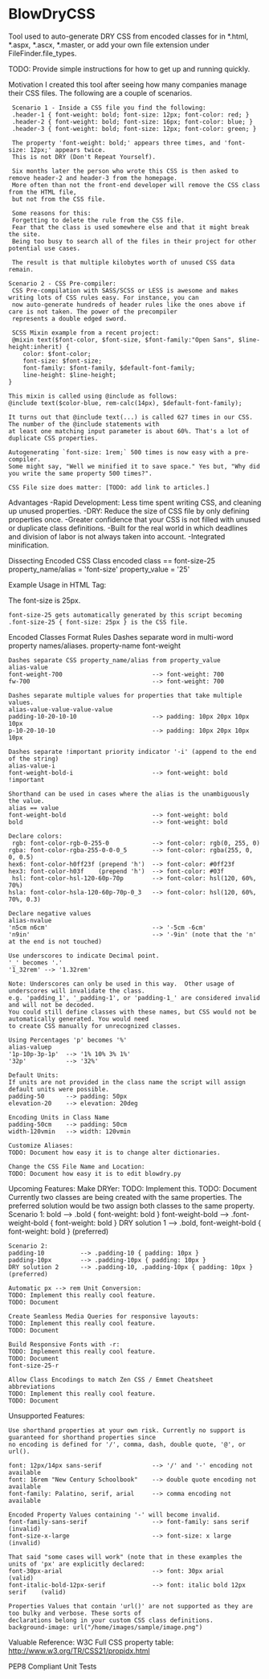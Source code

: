 # BlowDryCSS
Tool used to auto-generate DRY CSS from encoded classes for in *.html, *.aspx, *.ascx, *.master, or add your own
file extension under FileFinder.file_types.

TODO: Provide simple instructions for how to get up and running quickly.

Motivation
     I created this tool after seeing how many companies manage their CSS files. The following are a couple of
     scenarios.

     Scenario 1 - Inside a CSS file you find the following:
     .header-1 { font-weight: bold; font-size: 12px; font-color: red; }
     .header-2 { font-weight: bold; font-size: 16px; font-color: blue; }
     .header-3 { font-weight: bold; font-size: 12px; font-color: green; }

     The property 'font-weight: bold;' appears three times, and 'font-size: 12px;' appears twice.
     This is not DRY (Don't Repeat Yourself).

     Six months later the person who wrote this CSS is then asked to remove header-2 and header-3 from the homepage.
     More often than not the front-end developer will remove the CSS class from the HTML file,
     but not from the CSS file.

     Some reasons for this:
     Forgetting to delete the rule from the CSS file.
     Fear that the class is used somewhere else and that it might break the site.
     Being too busy to search all of the files in their project for other potential use cases.

     The result is that multiple kilobytes worth of unused CSS data remain.

    Scenario 2 - CSS Pre-compiler:
     CSS Pre-compilation with SASS/SCSS or LESS is awesome and makes writing lots of CSS rules easy. For instance, you can
     now auto-generate hundreds of header rules like the ones above if care is not taken. The power of the precompiler
     represents a double edged sword.

     SCSS Mixin example from a recent project:
     @mixin text($font-color, $font-size, $font-family:"Open Sans", $line-height:inherit) {
        color: $font-color;
        font-size: $font-size;
        font-family: $font-family, $default-font-family;
        line-height: $line-height;
    }

    This mixin is called using @include as follows:
    @include text($color-blue, rem-calc(14px), $default-font-family);

    It turns out that @include text(...) is called 627 times in our CSS.  The number of the @include statements with
    at least one matching input parameter is about 60%. That's a lot of duplicate CSS properties.

    Autogenerating `font-size: 1rem;` 500 times is now easy with a pre-compiler.
    Some might say, "Well we minified it to save space." Yes but, "Why did you write the same property 500 times?".

    CSS File size does matter: [TODO: add link to articles.]

Advantages
    -Rapid Development: Less time spent writing CSS, and cleaning up unused properties.
    -DRY: Reduce the size of CSS file by only defining properties once.
    -Greater confidence that your CSS is not filled with unused or duplicate class definitions.
    -Built for the real world in which deadlines and division of labor is not always taken into account.
    -Integrated minification.

Dissecting Encoded CSS Class
    encoded class == font-size-25
    property_name/alias = 'font-size'
    property_value = '25'

Example Usage in HTML Tag:
    <p class="font-size-25">The font-size is 25px.</p>

    font-size-25 gets automatically generated by this script becoming .font-size-25 { font-size: 25px } is the CSS file.

Encoded Classes Format Rules
    Dashes separate word in multi-word property names/aliases.
    property-name
    font-weight

    Dashes separate CSS property_name/alias from property_value
    alias-value
    font-weight-700                         --> font-weight: 700
    fw-700                                  --> font-weight: 700

    Dashes separate multiple values for properties that take multiple values.
    alias-value-value-value-value
    padding-10-20-10-10                     --> padding: 10px 20px 10px 10px
    p-10-20-10-10                           --> padding: 10px 20px 10px 10px

    Dashes separate !important priority indicator '-i' (append to the end of the string)
    alias-value-i
    font-weight-bold-i                      --> font-weight: bold !important

    Shorthand can be used in cases where the alias is the unambiguously the value.
    alias == value
    font-weight-bold                        --> font-weight: bold
    bold                                    --> font-weight: bold

    Declare colors:
     rgb: font-color-rgb-0-255-0            --> font-color: rgb(0, 255, 0)
    rgba: font-color-rgba-255-0-0-0_5       --> font-color: rgba(255, 0, 0, 0.5)
    hex6: font-color-h0ff23f (prepend 'h')  --> font-color: #0ff23f
    hex3: font-color-h03f    (prepend 'h')  --> font-color: #03f
     hsl: font-color-hsl-120-60p-70p        --> font-color: hsl(120, 60%, 70%)
    hsla: font-color-hsla-120-60p-70p-0_3   --> font-color: hsl(120, 60%, 70%, 0.3)

    Declare negative values
    alias-nvalue
    'n5cm n6cm'                             --> '-5cm -6cm'
    'n9in'                                  --> '-9in' (note that the 'n' at the end is not touched)

    Use underscores to indicate Decimal point.
    '_' becomes '.'
    '1_32rem' --> '1.32rem'

    Note: Underscores can only be used in this way.  Other usage of underscores will invalidate the class.
    e.g. 'padding_1', '_padding-1', or 'padding-1_' are considered invalid and will not be decoded.
    You could still define classes with these names, but CSS would not be automatically generated. You would need
    to create CSS manually for unrecognized classes.

    Using Percentages 'p' becomes '%'
    alias-valuep
    '1p-10p-3p-1p'  --> '1% 10% 3% 1%'
    '32p'           --> '32%'

    Default Units:
    If units are not provided in the class name the script will assign default units were possible.
    padding-50      --> padding: 50px
    elevation-20    --> elevation: 20deg

    Encoding Units in Class Name
    padding-50cm    --> padding: 50cm
    width-120vmin   --> width: 120vmin

    Customize Aliases:
    TODO: Document how easy it is to change alter dictionaries.

    Change the CSS File Name and Location:
    TODO: Document how easy it is to edit blowdry.py

Upcoming Features:
    Make DRYer:
    TODO: Implement this.
    TODO: Document
    Currently two classes are being created with the same properties.  The preferred solution would be two assign
    both classes to the same property.
    Scenario 1:
    bold                --> .bold { font-weight: bold }
    font-weight-bold    --> .font-weight-bold { font-weight: bold }
    DRY solution 1      --> .bold, font-weight-bold { font-weight: bold }   (preferred)

    Scenario 2:
    padding-10          --> .padding-10 { padding: 10px }
    padding-10px        --> .padding-10px { padding: 10px }
    DRY solution 2      --> .padding-10, .padding-10px { padding: 10px }    (preferred)

    Automatic px --> rem Unit Conversion:
    TODO: Implement this really cool feature.
    TODO: Document

    Create Seamless Media Queries for responsive layouts:
    TODO: Implement this really cool feature.
    TODO: Document

    Build Responsive Fonts with -r:
    TODO: Implement this really cool feature.
    TODO: Document
    font-size-25-r

    Allow Class Encodings to match Zen CSS / Emmet Cheatsheet abbreviations
    TODO: Implement this really cool feature.
    TODO: Document

Unsupported Features:

    Use shorthand properties at your own risk. Currently no support is guaranteed for shorthand properties since
    no encoding is defined for '/', comma, dash, double quote, '@', or url().

    font: 12px/14px sans-serif              --> '/' and '-' encoding not available
    font: 16rem "New Century Schoolbook"    --> double quote encoding not available
    font-family: Palatino, serif, arial     --> comma encoding not available

    Encoded Property Values containing '-' will become invalid.
    font-family-sans-serif                  --> font-family: sans serif (invalid)
    font-size-x-large                       --> font-size: x large      (invalid)

    That said "some cases will work" (note that in these examples the units of 'px' are explicitly declared:
    font-30px-arial                         --> font: 30px arial                (valid)
    font-italic-bold-12px-serif             --> font: italic bold 12px serif    (valid)

    Properties Values that contain 'url()' are not supported as they are too bulky and verbose. These sorts of
    declarations belong in your custom CSS class definitions.
    background-image: url("/home/images/sample/image.png")

Valuable Reference:
    W3C Full CSS property table: http://www.w3.org/TR/CSS21/propidx.html


PEP8 Compliant
Unit Tests
